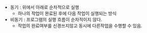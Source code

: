 - 동기 : 위에서 아래로 순차적으로 실행
  - 하나의 작업이 완료된 후에 다음 작업이 실행되는 방식
- 비동기 : 프로그램의 실행 흐름이 순차적이지 않다.
  - 작업의 완료여부를 신경쓰지않고 동시에 다른작업을 수행할 수 있음.